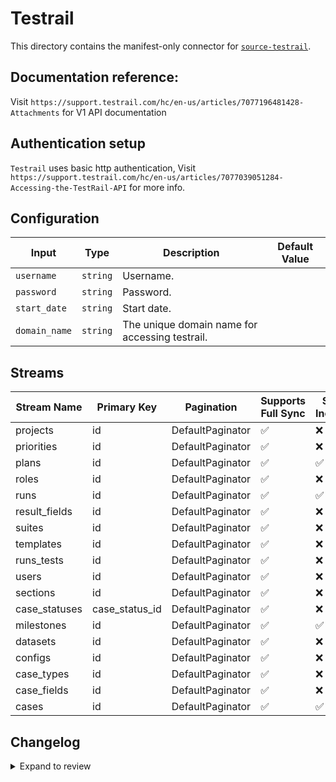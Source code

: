 # Testrail
This directory contains the manifest-only connector for [`source-testrail`](https://www.testrail.com/).

## Documentation reference:
Visit `https://support.testrail.com/hc/en-us/articles/7077196481428-Attachments` for V1 API documentation

## Authentication setup
`Testrail` uses basic http authentication, Visit `https://support.testrail.com/hc/en-us/articles/7077039051284-Accessing-the-TestRail-API` for more info.

## Configuration

| Input | Type | Description | Default Value |
|-------|------|-------------|---------------|
| `username` | `string` | Username.  |  |
| `password` | `string` | Password.  |  |
| `start_date` | `string` | Start date.  |  |
| `domain_name` | `string` | The unique domain name for accessing testrail.  |  |

## Streams
| Stream Name | Primary Key | Pagination | Supports Full Sync | Supports Incremental |
|-------------|-------------|------------|---------------------|----------------------|
| projects | id | DefaultPaginator | ✅ |  ❌  |
| priorities | id | DefaultPaginator | ✅ |  ❌  |
| plans | id | DefaultPaginator | ✅ |  ✅  |
| roles | id | DefaultPaginator | ✅ |  ❌  |
| runs | id | DefaultPaginator | ✅ |  ✅  |
| result_fields | id | DefaultPaginator | ✅ |  ❌  |
| suites | id | DefaultPaginator | ✅ |  ❌  |
| templates | id | DefaultPaginator | ✅ |  ❌  |
| runs_tests | id | DefaultPaginator | ✅ |  ❌  |
| users | id | DefaultPaginator | ✅ |  ❌  |
| sections | id | DefaultPaginator | ✅ |  ❌  |
| case_statuses | case_status_id | DefaultPaginator | ✅ |  ❌  |
| milestones | id | DefaultPaginator | ✅ |  ✅  |
| datasets | id | DefaultPaginator | ✅ |  ❌  |
| configs | id | DefaultPaginator | ✅ |  ❌  |
| case_types | id | DefaultPaginator | ✅ |  ❌  |
| case_fields | id | DefaultPaginator | ✅ |  ❌  |
| cases | id | DefaultPaginator | ✅ |  ✅  |

## Changelog

<details>
  <summary>Expand to review</summary>

| Version | Date | Pull Request | Subject |
| ------------------ | ------------ | -- | ---------------- |
| 0.0.32 | 2025-09-09 | [66126](https://github.com/airbytehq/airbyte/pull/66126) | Update dependencies |
| 0.0.31 | 2025-08-24 | [65475](https://github.com/airbytehq/airbyte/pull/65475) | Update dependencies |
| 0.0.30 | 2025-08-16 | [65009](https://github.com/airbytehq/airbyte/pull/65009) | Update dependencies |
| 0.0.29 | 2025-08-02 | [64465](https://github.com/airbytehq/airbyte/pull/64465) | Update dependencies |
| 0.0.28 | 2025-07-12 | [63068](https://github.com/airbytehq/airbyte/pull/63068) | Update dependencies |
| 0.0.27 | 2025-07-05 | [62725](https://github.com/airbytehq/airbyte/pull/62725) | Update dependencies |
| 0.0.26 | 2025-06-28 | [62285](https://github.com/airbytehq/airbyte/pull/62285) | Update dependencies |
| 0.0.25 | 2025-06-14 | [61293](https://github.com/airbytehq/airbyte/pull/61293) | Update dependencies |
| 0.0.24 | 2025-05-24 | [60460](https://github.com/airbytehq/airbyte/pull/60460) | Update dependencies |
| 0.0.23 | 2025-05-10 | [60093](https://github.com/airbytehq/airbyte/pull/60093) | Update dependencies |
| 0.0.22 | 2025-05-04 | [59613](https://github.com/airbytehq/airbyte/pull/59613) | Update dependencies |
| 0.0.21 | 2025-04-27 | [59028](https://github.com/airbytehq/airbyte/pull/59028) | Update dependencies |
| 0.0.20 | 2025-04-19 | [58413](https://github.com/airbytehq/airbyte/pull/58413) | Update dependencies |
| 0.0.19 | 2025-04-12 | [57974](https://github.com/airbytehq/airbyte/pull/57974) | Update dependencies |
| 0.0.18 | 2025-04-05 | [57456](https://github.com/airbytehq/airbyte/pull/57456) | Update dependencies |
| 0.0.17 | 2025-03-29 | [56824](https://github.com/airbytehq/airbyte/pull/56824) | Update dependencies |
| 0.0.16 | 2025-03-22 | [56283](https://github.com/airbytehq/airbyte/pull/56283) | Update dependencies |
| 0.0.15 | 2025-03-08 | [55573](https://github.com/airbytehq/airbyte/pull/55573) | Update dependencies |
| 0.0.14 | 2025-03-01 | [55132](https://github.com/airbytehq/airbyte/pull/55132) | Update dependencies |
| 0.0.13 | 2025-02-22 | [54527](https://github.com/airbytehq/airbyte/pull/54527) | Update dependencies |
| 0.0.12 | 2025-02-15 | [54075](https://github.com/airbytehq/airbyte/pull/54075) | Update dependencies |
| 0.0.11 | 2025-02-08 | [53563](https://github.com/airbytehq/airbyte/pull/53563) | Update dependencies |
| 0.0.10 | 2025-02-01 | [53041](https://github.com/airbytehq/airbyte/pull/53041) | Update dependencies |
| 0.0.9 | 2025-01-25 | [52447](https://github.com/airbytehq/airbyte/pull/52447) | Update dependencies |
| 0.0.8 | 2025-01-18 | [51963](https://github.com/airbytehq/airbyte/pull/51963) | Update dependencies |
| 0.0.7 | 2025-01-11 | [51454](https://github.com/airbytehq/airbyte/pull/51454) | Update dependencies |
| 0.0.6 | 2024-12-28 | [50825](https://github.com/airbytehq/airbyte/pull/50825) | Update dependencies |
| 0.0.5 | 2024-12-21 | [50352](https://github.com/airbytehq/airbyte/pull/50352) | Update dependencies |
| 0.0.4 | 2024-12-14 | [49400](https://github.com/airbytehq/airbyte/pull/49400) | Update dependencies |
| 0.0.3 | 2024-11-04 | [47773](https://github.com/airbytehq/airbyte/pull/47773) | Update dependencies |
| 0.0.2 | 2024-10-28 | [47630](https://github.com/airbytehq/airbyte/pull/47630) | Update dependencies |
| 0.0.1 | 2024-09-29 | [46250](https://github.com/airbytehq/airbyte/pull/46250) | Initial release by [@btkcodedev](https://github.com/btkcodedev) via Connector Builder |

</details>
